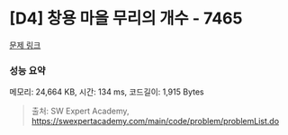 # [D4] 창용 마을 무리의 개수 - 7465 

[문제 링크](https://swexpertacademy.com/main/code/problem/problemDetail.do?contestProbId=AWngfZVa9XwDFAQU) 

### 성능 요약

메모리: 24,664 KB, 시간: 134 ms, 코드길이: 1,915 Bytes



> 출처: SW Expert Academy, https://swexpertacademy.com/main/code/problem/problemList.do